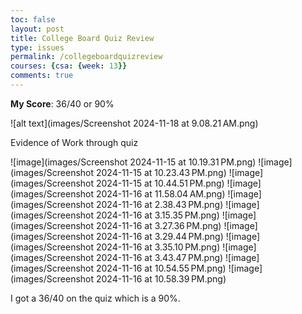 ```yaml
---
toc: false
layout: post
title: College Board Quiz Review
type: issues
permalink: /collegeboardquizreview
courses: {csa: {week: 13}}
comments: true
---
```


**My Score**: 36/40 or 90%

![alt text](images/Screenshot 2024-11-18 at 9.08.21 AM.png)

Evidence of Work through quiz

![image](images/Screenshot 2024-11-15 at 10.19.31 PM.png)
![image](images/Screenshot 2024-11-15 at 10.23.43 PM.png)
![image](images/Screenshot 2024-11-15 at 10.44.51 PM.png)
![image](images/Screenshot 2024-11-16 at 11.58.04 AM.png)
![image](images/Screenshot 2024-11-16 at 2.38.43 PM.png)
![image](images/Screenshot 2024-11-16 at 3.15.35 PM.png)
![image](images/Screenshot 2024-11-16 at 3.27.36 PM.png)
![image](images/Screenshot 2024-11-16 at 3.29.44 PM.png)
![image](images/Screenshot 2024-11-16 at 3.35.10 PM.png)
![image](images/Screenshot 2024-11-16 at 3.43.47 PM.png)
![image](images/Screenshot 2024-11-16 at 10.54.55 PM.png)
![image](images/Screenshot 2024-11-16 at 10.58.39 PM.png)

I got a 36/40 on the quiz which is a 90%. 